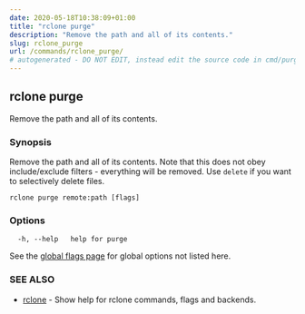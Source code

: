 ```yaml
---
date: 2020-05-18T10:38:09+01:00
title: "rclone purge"
description: "Remove the path and all of its contents."
slug: rclone_purge
url: /commands/rclone_purge/
# autogenerated - DO NOT EDIT, instead edit the source code in cmd/purge/ and as part of making a release run "make commanddocs"
---
```

## rclone purge

Remove the path and all of its contents.

### Synopsis


Remove the path and all of its contents.  Note that this does not obey
include/exclude filters - everything will be removed.  Use `delete` if
you want to selectively delete files.


```
rclone purge remote:path [flags]
```

### Options

```
  -h, --help   help for purge
```

See the [global flags page](/flags/) for global options not listed here.

### SEE ALSO

* [rclone](/commands/rclone/)	 - Show help for rclone commands, flags and backends.

